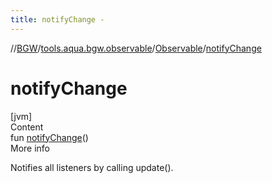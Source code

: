```yaml
---
title: notifyChange -
---
```

//[BGW](../../../index.md)/[tools.aqua.bgw.observable](../index.md)/[Observable](index.md)/[notifyChange](notify-change.md)



# notifyChange  
[jvm]  
Content  
fun [notifyChange](notify-change.md)()  
More info  


Notifies all listeners by calling update().

  



